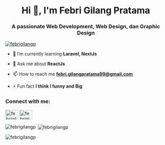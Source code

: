 <h1 align="center">Hi 👋, I'm Febri Gilang Pratama</h1>
<h3 align="center">A passionate Web Development, Web Design, dan Graphic Design</h3>


<p align="left"> <a href="https://twitter.com/febrigilangp" target="blank"><img src="https://img.shields.io/twitter/follow/febrigilangp?logo=twitter&style=for-the-badge" alt="febrigilangp" /></a> </p>

- 🌱 I’m currently learning **Laravel, NextJs**

- 💬 Ask me about **ReactJs**

- 📫 How to reach me **febri.gilangpratama99@gmail.com**

- ⚡ Fun fact **I think I funny and Big**

<h3 align="left">Connect with me:</h3>
<p align="left">
<a href="https://twitter.com/febrigilangp" target="blank"><img align="center" src="https://raw.githubusercontent.com/rahuldkjain/github-profile-readme-generator/master/src/images/icons/Social/twitter.svg" alt="febrigilangp" height="30" width="40" /></a>
<a href="https://instagram.com/febriglngprtama" target="blank"><img align="center" src="https://raw.githubusercontent.com/rahuldkjain/github-profile-readme-generator/master/src/images/icons/Social/instagram.svg" alt="febriglngprtama" height="30" width="40" /></a>
</p>

<p><img align="left" src="https://github-readme-stats.vercel.app/api/top-langs?username=febrigilangp&show_icons=true&locale=en&layout=compact" alt="febrigilangp" /></p>

<p>&nbsp;<img align="center" src="https://github-readme-stats.vercel.app/api?username=febrigilangp&show_icons=true&locale=en" alt="febrigilangp" /></p>

<p><img align="center" src="https://github-readme-streak-stats.herokuapp.com/?user=febrigilangp&" alt="febrigilangp" /></p>
